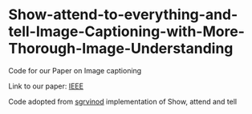 # Show-attend-to-everything-and-tell-Image-Captioning-with-More-Thorough-Image-Understanding
Code for our Paper on Image captioning

Link to our paper: [IEEE](https://ieeexplore.ieee.org/document/9303609)


Code adopted from [sgrvinod](https://github.com/sgrvinod/a-PyTorch-Tutorial-to-Image-Captioning) implementation of Show, attend and tell
